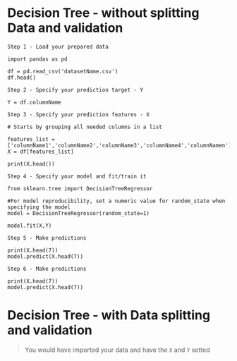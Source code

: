 
# Decision Tree - without splitting Data and validation
`Step 1 - Load your prepared data`
```
import pandas as pd

df = pd.read_csv('datasetName.csv')
df.head()
```
 
`Step 2 - Specify your prediction target - Y`
```
Y = df.columnName
```
 
`Step 3 - Specify your prediction features - X`
```
# Starts by grouping all needed columns in a list

features_list = ['columnName1','columnName2','columnName3','columnName4','columnNamen']
X = df[features_list]

print(X.head())
```

`Step 4 - Specify your model and fit/train it`
```
from sklearn.tree import DecisionTreeRegressor

#For model reproducibility, set a numeric value for random_state when specifying the model
model = DecisionTreeRegressor(random_state=1)

model.fit(X,Y)
```

`Step 5 - Make predictions`
```
print(X.head(7))
model.predict(X.head(7))
```


`Step 6 - Make predictions`
```
print(X.head(7))
model.predict(X.head(7))
```


# Decision Tree - with Data splitting and validation

> You would have imported your data and have the `X` and `Y` setted
